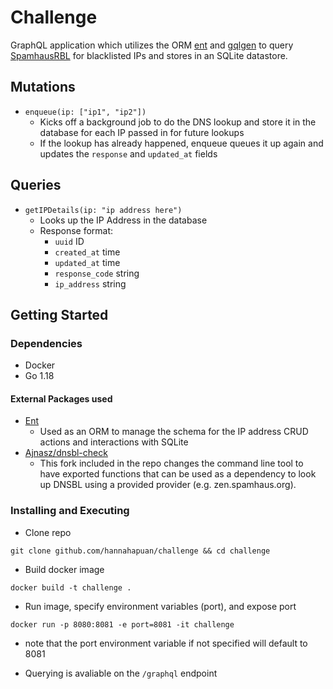 # Challenge

GraphQL application which utilizes the ORM [ent](https://entgo.io/) and [gqlgen](https://gqlgen.com/) to query [SpamhausRBL](https://www.spamhaus.org/) for blacklisted IPs and stores in an SQLite datastore.

## Mutations
- `enqueue(ip: ["ip1", "ip2"])`
  - Kicks off a background job to do the DNS lookup and store it in the database for each IP passed in for future lookups
  - If the lookup has already happened, enqueue queues it up again and updates the `response` and `updated_at` fields

## Queries
- `getIPDetails(ip: "ip address here")`
  - Looks up the IP Address in the database
  - Response format:
    - `uuid` ID
    - `created_at` time
    - `updated_at` time
    - `response_code` string
    - `ip_address` string

## Getting Started

### Dependencies

* Docker
* Go 1.18

#### External Packages used
- [Ent](https://entgo.io/) 
  - Used as an ORM to manage the schema for the IP address CRUD actions and interactions with SQLite
- [Ajnasz/dnsbl-check](github.com/Ajnasz/dnsbl-check)
  - This fork included in the repo changes the command line tool to have exported functions that can be used as a dependency to look up DNSBL using a provided provider (e.g. zen.spamhaus.org).

### Installing and Executing

- Clone repo
```
git clone github.com/hannahapuan/challenge && cd challenge
```

- Build docker image
```
docker build -t challenge .
```

- Run image, specify environment variables (port), and expose port
```
docker run -p 8080:8081 -e port=8081 -it challenge
```
* note that the port environment variable if not specified will default to 8081

- Querying is avaliable on the `/graphql` endpoint